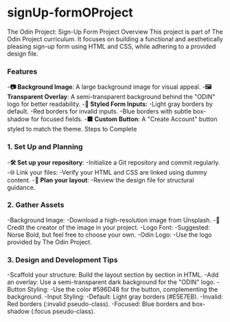 # signUp-formOProject

The Odin Project: Sign-Up Form
Project Overview
This project is part of The Odin Project curriculum. It focuses on building a functional and aesthetically pleasing sign-up form using HTML and CSS, while adhering to a provided design file.

### Features
-**📷 Background Image**: A large background image for visual appeal.
-**🖼️ Transparent Overlay**: A semi-transparent background behind the "ODIN" logo for better readability.
-**🔲 Styled Form Inputs:**
-Light gray borders by default. 
-Red borders for invalid inputs.
-Blue borders with subtle box-shadow for focused fields.
-**🟩 Custom Button**: A "Create Account" button styled to match the theme.
Steps to Complete
### 1. Set Up and Planning
-**🛠️ Set up your repository**:
-Initialize a Git repository and commit regularly.
-🌐 Link your files:
-Verify your HTML and CSS are linked using dummy content.
-**📝 Plan your layout**:
-Review the design file for structural guidance.
### 2. Gather Assets
-Background Image:
-Download a high-resolution image from Unsplash.
-📝 Credit the creator of the image in your project.
-Logo Font:
-Suggested: Norse Bold, but feel free to choose your own.
-Odin Logo:
-Use the logo provided by The Odin Project.
### 3. Design and Development Tips
-Scaffold your structure: Build the layout section by section in HTML.
-Add an overlay: Use a semi-transparent dark background for the "ODIN" logo.
-Button Styling:
-Use the color #596D48 for the button, complementing the background.
-Input Styling:
-Default: Light gray borders (#E5E7EB).
-Invalid: Red borders (:invalid pseudo-class).
-Focused: Blue borders and box-shadow (:focus pseudo-class).



